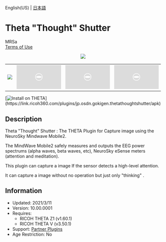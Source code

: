 English(US) | [日本語](README.ja.md)

# Theta "Thought" Shutter

MRSa  
[Terms of Use](https://osdn.net/projects/gokigen/scm/git/ThetaThoughtShutter/blobs/master/LICENSE.txt)

<div align="center"><img src="./1.png"><table><tr><td><img src="./2.png"></td><td><img src="./3.png"></td><td><img src="./4.png"></td><td><img src="./5.png"></td></tr></table></div>

[![Install on THETA](https://assets.ricoh360.com/image/upload/v1/front/theta/install-button.svg?)](https://link.ricoh360.com/plugins/jp.osdn.gokigen.thetathoughtshutter/apk)

## Description

<div id="plugin-description">

Theta "Thought" Shutter : The THETA Plugin for Capture image using the NeuroSky Mindwave Mobile2.  
  
The MindWave Mobile2 safely measures and outputs the EEG power spectrums (alpha waves, beta waves, etc), NeuroSky eSense meters (attention and meditation).  
  
This plugin can capture a image If the sensor detects a high-level attention.  
  
It can capture a image without no operation but just only "thinking" .  

</div>

## Information

- Updated: 2021/3/11
- Version: 10.00.0001
- Requires:
  - RICOH THETA Z1 (v1.60.1)
  - RICOH THETA V (v3.50.1)
- Support: [Partner Plugins](https://bit.ly/38udttW)
- Age Restriction: No
